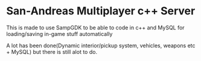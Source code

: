 San-Andreas Multiplayer c++ Server
==========
This is made to use SampGDK to be able to code in c++ and MySQL for loading/saving in-game stuff automatically

A lot has been done(Dynamic interior/pickup system, vehicles, weapons etc + MySQL) but there is still alot to do.
